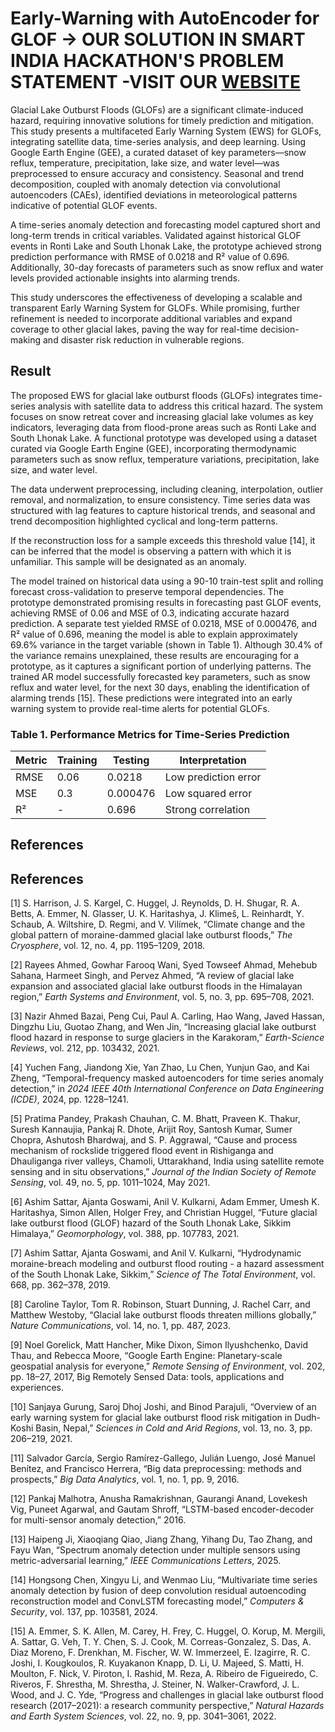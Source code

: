 # Early-Warning with AutoEncoder for GLOF -> OUR SOLUTION IN SMART INDIA HACKATHON'S PROBLEM STATEMENT -VISIT OUR [WEBSITE](https://glof-plum.vercel.app/)

Glacial Lake Outburst Floods (GLOFs) are a significant climate-induced hazard, requiring innovative solutions for timely prediction and mitigation. This study presents a multifaceted Early Warning System (EWS) for GLOFs, integrating satellite data, time-series analysis, and deep learning. Using Google Earth Engine (GEE), a curated dataset of key parameters—snow reflux, temperature, precipitation, lake size, and water level—was preprocessed to ensure accuracy and consistency. Seasonal and trend decomposition, coupled with anomaly detection via convolutional autoencoders (CAEs), identified deviations in meteorological patterns indicative of potential GLOF events.

A time-series anomaly detection and forecasting model captured short and long-term trends in critical variables. Validated against historical GLOF events in Ronti Lake and South Lhonak Lake, the prototype achieved strong prediction performance with RMSE of 0.0218 and R² value of 0.696. Additionally, 30-day forecasts of parameters such as snow reflux and water levels provided actionable insights into alarming trends.

This study underscores the effectiveness of developing a scalable and transparent Early Warning System for GLOFs. While promising, further refinement is needed to incorporate additional variables and expand coverage to other glacial lakes, paving the way for real-time decision-making and disaster risk reduction in vulnerable regions.

## Result

The proposed EWS for glacial lake outburst floods (GLOFs) integrates time-series analysis with satellite data to address this critical hazard. The system focuses on snow retreat cover and increasing glacial lake volumes as key indicators, leveraging data from flood-prone areas such as Ronti Lake and South Lhonak Lake. A functional prototype was developed using a dataset curated via Google Earth Engine (GEE), incorporating thermodynamic parameters such as snow reflux, temperature variations, precipitation, lake size, and water level.

The data underwent preprocessing, including cleaning, interpolation, outlier removal, and normalization, to ensure consistency. Time series data was structured with lag features to capture historical trends, and seasonal and trend decomposition highlighted cyclical and long-term patterns.

If the reconstruction loss for a sample exceeds this threshold value [14], it can be inferred that the model is observing a pattern with which it is unfamiliar. This sample will be designated as an anomaly.

The model trained on historical data using a 90-10 train-test split and rolling forecast cross-validation to preserve temporal dependencies. The prototype demonstrated promising results in forecasting past GLOF events, achieving RMSE of 0.06 and MSE of 0.3, indicating accurate hazard prediction. A separate test yielded RMSE of 0.0218, MSE of 0.000476, and R² value of 0.696, meaning the model is able to explain approximately 69.6% variance in the target variable (shown in Table 1). Although 30.4% of the variance remains unexplained, these results are encouraging for a prototype, as it captures a significant portion of underlying patterns. The trained AR model successfully forecasted key parameters, such as snow reflux and water level, for the next 30 days, enabling the identification of alarming trends [15]. These predictions were integrated into an early warning system to provide real-time alerts for potential GLOFs.

### Table 1. Performance Metrics for Time-Series Prediction

| Metric   | Training | Testing  | Interpretation          |
|----------|----------|----------|-------------------------|
| RMSE     | 0.06     | 0.0218   | Low prediction error    |
| MSE      | 0.3      | 0.000476 | Low squared error       |
| R²       | -        | 0.696    | Strong correlation      |


## References
## References

[1] S. Harrison, J. S. Kargel, C. Huggel, J. Reynolds, D. H. Shugar, R. A. Betts, A. Emmer, N. Glasser, U. K. Haritashya, J. Klimeš, L. Reinhardt, Y. Schaub, A. Wiltshire, D. Regmi, and V. Vilímek, “Climate change and the global pattern of moraine-dammed glacial lake outburst floods,” *The Cryosphere*, vol. 12, no. 4, pp. 1195–1209, 2018.

[2] Rayees Ahmed, Gowhar Farooq Wani, Syed Towseef Ahmad, Mehebub Sahana, Harmeet Singh, and Pervez Ahmed, “A review of glacial lake expansion and associated glacial lake outburst floods in the Himalayan region,” *Earth Systems and Environment*, vol. 5, no. 3, pp. 695–708, 2021.

[3] Nazir Ahmed Bazai, Peng Cui, Paul A. Carling, Hao Wang, Javed Hassan, Dingzhu Liu, Guotao Zhang, and Wen Jin, “Increasing glacial lake outburst flood hazard in response to surge glaciers in the Karakoram,” *Earth-Science Reviews*, vol. 212, pp. 103432, 2021.

[4] Yuchen Fang, Jiandong Xie, Yan Zhao, Lu Chen, Yunjun Gao, and Kai Zheng, “Temporal-frequency masked autoencoders for time series anomaly detection,” in *2024 IEEE 40th International Conference on Data Engineering (ICDE)*, 2024, pp. 1228–1241.

[5] Pratima Pandey, Prakash Chauhan, C. M. Bhatt, Praveen K. Thakur, Suresh Kannaujia, Pankaj R. Dhote, Arijit Roy, Santosh Kumar, Sumer Chopra, Ashutosh Bhardwaj, and S. P. Aggrawal, “Cause and process mechanism of rockslide triggered flood event in Rishiganga and Dhauliganga river valleys, Chamoli, Uttarakhand, India using satellite remote sensing and in situ observations,” *Journal of the Indian Society of Remote Sensing*, vol. 49, no. 5, pp. 1011–1024, May 2021.

[6] Ashim Sattar, Ajanta Goswami, Anil V. Kulkarni, Adam Emmer, Umesh K. Haritashya, Simon Allen, Holger Frey, and Christian Huggel, “Future glacial lake outburst flood (GLOF) hazard of the South Lhonak Lake, Sikkim Himalaya,” *Geomorphology*, vol. 388, pp. 107783, 2021.

[7] Ashim Sattar, Ajanta Goswami, and Anil V. Kulkarni, “Hydrodynamic moraine-breach modeling and outburst flood routing - a hazard assessment of the South Lhonak Lake, Sikkim,” *Science of The Total Environment*, vol. 668, pp. 362–378, 2019.

[8] Caroline Taylor, Tom R. Robinson, Stuart Dunning, J. Rachel Carr, and Matthew Westoby, “Glacial lake outburst floods threaten millions globally,” *Nature Communications*, vol. 14, no. 1, pp. 487, 2023.

[9] Noel Gorelick, Matt Hancher, Mike Dixon, Simon Ilyushchenko, David Thau, and Rebecca Moore, “Google Earth Engine: Planetary-scale geospatial analysis for everyone,” *Remote Sensing of Environment*, vol. 202, pp. 18–27, 2017, Big Remotely Sensed Data: tools, applications and experiences.

[10] Sanjaya Gurung, Saroj Dhoj Joshi, and Binod Parajuli, “Overview of an early warning system for glacial lake outburst flood risk mitigation in Dudh-Koshi Basin, Nepal,” *Sciences in Cold and Arid Regions*, vol. 13, no. 3, pp. 206–219, 2021.

[11] Salvador García, Sergio Ramírez-Gallego, Julián Luengo, José Manuel Benítez, and Francisco Herrera, “Big data preprocessing: methods and prospects,” *Big Data Analytics*, vol. 1, no. 1, pp. 9, 2016.

[12] Pankaj Malhotra, Anusha Ramakrishnan, Gaurangi Anand, Lovekesh Vig, Puneet Agarwal, and Gautam Shroff, “LSTM-based encoder-decoder for multi-sensor anomaly detection,” 2016.

[13] Haipeng Ji, Xiaoqiang Qiao, Jiang Zhang, Yihang Du, Tao Zhang, and Fayu Wan, “Spectrum anomaly detection under multiple sensors using metric-adversarial learning,” *IEEE Communications Letters*, 2025.

[14] Hongsong Chen, Xingyu Li, and Wenmao Liu, “Multivariate time series anomaly detection by fusion of deep convolution residual autoencoding reconstruction model and ConvLSTM forecasting model,” *Computers & Security*, vol. 137, pp. 103581, 2024.

[15] A. Emmer, S. K. Allen, M. Carey, H. Frey, C. Huggel, O. Korup, M. Mergili, A. Sattar, G. Veh, T. Y. Chen, S. J. Cook, M. Correas-Gonzalez, S. Das, A. Diaz Moreno, F. Drenkhan, M. Fischer, W. W. Immerzeel, E. Izagirre, R. C. Joshi, I. Kougkoulos, R. Kuyakanon Knapp, D. Li, U. Majeed, S. Matti, H. Moulton, F. Nick, V. Piroton, I. Rashid, M. Reza, A. Ribeiro de Figueiredo, C. Riveros, F. Shrestha, M. Shrestha, J. Steiner, N. Walker-Crawford, J. L. Wood, and J. C. Yde, “Progress and challenges in glacial lake outburst flood research (2017–2021): a research community perspective,” *Natural Hazards and Earth System Sciences*, vol. 22, no. 9, pp. 3041–3061, 2022.
